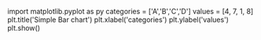 import matplotlib.pyplot as py
categories = ['A','B','C','D']
values = [4, 7, 1, 8]
plt.title('Simple Bar chart')
plt.xlabel('categories')
plt.ylabel('values')
plt.show()
